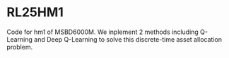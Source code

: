 # RL25HM1
Code for hm1 of MSBD6000M. We inplement 2 methods including Q-Learning and Deep Q-Learning to solve this discrete-time asset allocation problem.
